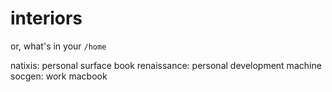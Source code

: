 # interiors
or, what's in your `/home`

natixis: personal surface book
renaissance: personal development machine
socgen: work macbook
